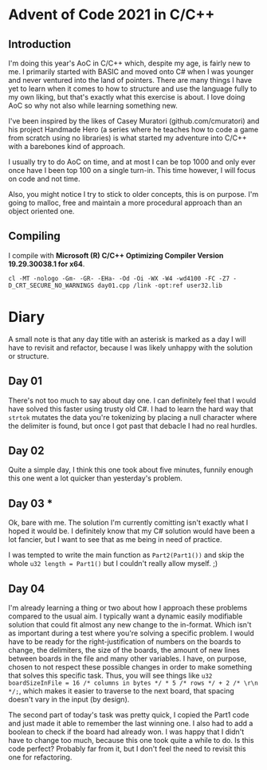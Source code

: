 # Advent of Code 2021 in C/C++

## Introduction
I'm doing this year's AoC in C/C++ which, despite my age, is fairly new to me. I primarily started with BASIC and moved onto C# when I was younger and never ventured into the land of pointers. There are many things I have yet to learn when it comes to how to structure and use the language fully to my own liking, but that's exactly what this exercise is about. I love doing AoC so why not also while learning something new.

I've been inspired by the likes of Casey Muratori (github.com/cmuratori) and his project Handmade Hero (a series where he teaches how to code a game from scratch using no libraries) is what started my adventure into C/C++ with a barebones kind of approach.

I usually try to do AoC on time, and at most I can be top 1000 and only ever once have I been top 100 on a single turn-in. This time however, I will focus on code and not time.

Also, you might notice I try to stick to older concepts, this is on purpose. I'm going to malloc, free and maintain a more procedural approach than an object oriented one.

## Compiling
I compile with **Microsoft (R) C/C++ Optimizing Compiler Version 19.29.30038.1 for x64**.
```
cl -MT -nologo -Gm- -GR- -EHa- -Od -Oi -WX -W4 -wd4100 -FC -Z7 -D_CRT_SECURE_NO_WARNINGS day01.cpp /link -opt:ref user32.lib
```

# Diary
A small note is that any day title with an asterisk is marked as a day I will have to revisit and refactor, because I was likely unhappy with the solution or structure.

## Day 01

There's not too much to say about day one. I can definitely feel that I would have solved this faster using trusty old C#. I had to learn the hard way that `strtok` mutates the data you're tokenizing by placing a null character where the delimiter is found, but once I got past that debacle I had no real hurdles.

## Day 02

Quite a simple day, I think this one took about five minutes, funnily enough this one went a lot quicker than yesterday's problem.

## Day 03 *
Ok, bare with me. The solution I'm currently comitting isn't exactly what I hoped it would be. I definitely know that my C# solution would have been a lot fancier, but I want to see that as me being in need of practice.

I was tempted to write the main function as `Part2(Part1())` and skip the whole `u32 length = Part1()` but I couldn't really allow myself. ;)

## Day 04
I'm already learning a thing or two about how I approach these problems compared to the usual aim. I typically want a dynamic easily modifiable solution that could fit almost any new change to the in-format. Which isn't as important during a test where you're solving a specific problem. I would have to be ready for the right-justification of numbers on the boards to change, the delimiters, the size of the boards, the amount of new lines between boards in the file and many other variables. I have, on purpose, chosen to not respect these possible changes in order to make something that solves this specific task. Thus, you will see things like `u32 boardSizeInFile = 16 /* columns in bytes */ * 5 /* rows */ + 2 /* \r\n */;`, which makes it easier to traverse to the next board, that spacing doesn't vary in the input (by design).

The second part of today's task was pretty quick, I copied the Part1 code and just made it able to remember the last winning one. I also had to add a boolean to check if the board had already won. I was happy that I didn't have to change too much, because this one took quite a while to do. Is this code perfect? Probably far from it, but I don't feel the need to revisit this one for refactoring.